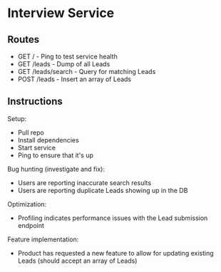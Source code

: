 # Interview Service

## Routes

- GET / - Ping to test service health
- GET /leads - Dump of all Leads
- GET /leads/search - Query for matching Leads
- POST /leads - Insert an array of Leads

## Instructions

Setup:
- Pull repo
- Install dependencies
- Start service
- Ping to ensure that it's up

Bug hunting (investigate and fix):
- Users are reporting inaccurate search results
- Users are reporting duplicate Leads showing up in the DB

Optimization:
- Profiling indicates performance issues with the Lead submission endpoint

Feature implementation:
- Product has requested a new feature to allow for updating existing Leads (should accept an array of Leads)
